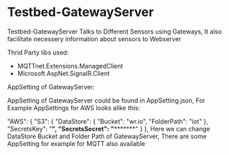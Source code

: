 # Testbed-GatewayServer

Testbed-GatewayServer Talks to Different Sensors using Gateways, It also facilitate necessery information about sensors to Webserver


Thrid Party libs used:

- MQTTnet.Extensions.ManagedClient
- Microsoft.AspNet.SignalR.Client


AppSetting of GatewayServer:

AppSetting of GatewayServer could be found in AppSetting.json, For Example AppSettings for AWS looks alike this:

  "AWS": {
    "S3": {
      "DataStore": {
        "Bucket": "wr.io",
        "FolderPath": "iot"
      },
      "SecretsKey": "******",
      "SecretsSecret": "*************"
    }
  },
  Here we can change DataStore Bucket and Folder Path of GatewayServer, There are some AppSetting for example for MQTT also available 